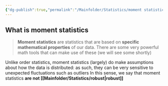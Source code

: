 ```yaml
---
{"dg-publish":true,"permalink":"/Mainfolder/Statistics/moment statistics/"}
---
```


## What is moment statistics
>**Moment statistics** are statistics that are based on **specific mathematical properties** of our data. There are some very powerful math tools that can make use of these (we will see some shortly)

Unlike order statistics, moment statistics (largely) do make assumptions about how the data is distributed: as such, they can be very sensitive to unexpected fluctuations such as outliers In this sense, we say that moment statistics **are not [[Mainfolder/Statistics/robust\|robust]]**

